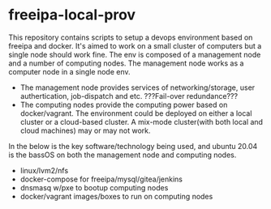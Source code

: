 # freeipa-local-prov

This repository contains scripts to setup a devops environment based on freeipa and docker. It's aimed to work on a small cluster of computers but a single node should work fine. The env is composed of a management node and a number of computing nodes. The management node works as a computer node in a single node env. 
- The management node provides services of networking/storage, user authertication, job-dispatch and etc. ???Fail-over redundance??? 
- The computing nodes provide the computing power based on docker/vagrant.
The environment could be deployed on either a local cluster or a cloud-based cluster. A mix-mode cluster(with both local and cloud machines) may or may not work.

In the below is the key software/technology being used, and ubuntu 20.04 is the bassOS on both the management node and computing nodes.
- linux/lvm2/nfs
- docker-compose for freeipa/mysql/gitea/jenkins
- dnsmasq w/pxe to bootup computing nodes
- docker/vagrant images/boxes to run on computing nodes

